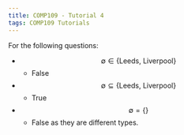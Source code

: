 ```yaml
---
title: COMP109 - Tutorial 4
tags: COMP109 Tutorials
---
```

For the following questions:

* $$\emptyset \in\{\text{Leeds, Liverpool}\}$$
	* False
* $$\emptyset \subseteq\{\text{Leeds, Liverpool}\}$$
	* True
* $$\emptyset = \{\}$$
	* False as they are different types.
